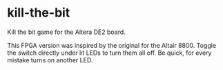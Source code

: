 # kill-the-bit
Kill the bit game for the Altera DE2 board.

This FPGA version was inspired by the original for the Altair 8800. Toggle the switch directly under lit LEDs to turn them all off. Be quick, for every mistake turns on another LED. 